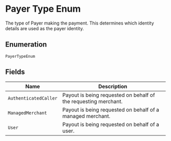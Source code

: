 
# Payer Type Enum

The type of Payer making the payment. This determines which identity details are used as the payer identity.

## Enumeration

`PayerTypeEnum`

## Fields

| Name | Description |
|  --- | --- |
| `AuthenticatedCaller` | Payout is being requested on behalf of the requesting merchant. |
| `ManagedMerchant` | Payout is being requested on behalf of a managed merchant. |
| `User` | Payout is being requested on behalf of a user. |

